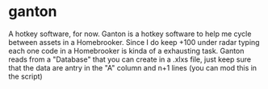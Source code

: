 # ganton
A hotkey software, for now.
Ganton is a hotkey software to help me cycle between assets in a Homebrooker.
Since I do keep +100 under radar typing each one code in a Homebrooker is kinda of a exhausting task.
Ganton reads from a "Database" that you can create in a .xlxs file, just keep sure that the data are antry in the "A" column and n+1 lines (you can mod this in the script)
